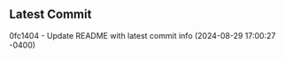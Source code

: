 
## Latest Commit
0fc1404 - Update README with latest commit info (2024-08-29 17:00:27 -0400) <Yunxi-Zhou>
